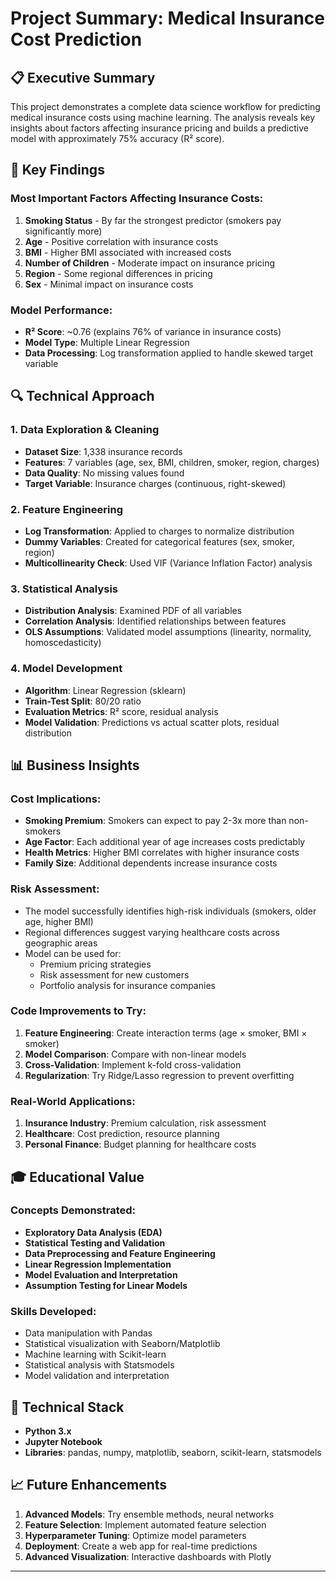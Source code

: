 # Project Summary: Medical Insurance Cost Prediction

## 📋 Executive Summary

This project demonstrates a complete data science workflow for predicting medical insurance costs using machine learning. The analysis reveals key insights about factors affecting insurance pricing and builds a predictive model with approximately 75% accuracy (R² score).

## 🎯 Key Findings

### Most Important Factors Affecting Insurance Costs:
1. **Smoking Status** - By far the strongest predictor (smokers pay significantly more)
2. **Age** - Positive correlation with insurance costs
3. **BMI** - Higher BMI associated with increased costs
4. **Number of Children** - Moderate impact on insurance pricing
5. **Region** - Some regional differences in pricing
6. **Sex** - Minimal impact on insurance costs

### Model Performance:
- **R² Score**: ~0.76 (explains 76% of variance in insurance costs)
- **Model Type**: Multiple Linear Regression
- **Data Processing**: Log transformation applied to handle skewed target variable

## 🔍 Technical Approach

### 1. Data Exploration & Cleaning
- **Dataset Size**: 1,338 insurance records
- **Features**: 7 variables (age, sex, BMI, children, smoker, region, charges)
- **Data Quality**: No missing values found
- **Target Variable**: Insurance charges (continuous, right-skewed)

### 2. Feature Engineering
- **Log Transformation**: Applied to charges to normalize distribution
- **Dummy Variables**: Created for categorical features (sex, smoker, region)
- **Multicollinearity Check**: Used VIF (Variance Inflation Factor) analysis

### 3. Statistical Analysis
- **Distribution Analysis**: Examined PDF of all variables
- **Correlation Analysis**: Identified relationships between features
- **OLS Assumptions**: Validated model assumptions (linearity, normality, homoscedasticity)

### 4. Model Development
- **Algorithm**: Linear Regression (sklearn)
- **Train-Test Split**: 80/20 ratio
- **Evaluation Metrics**: R² score, residual analysis
- **Model Validation**: Predictions vs actual scatter plots, residual distribution

## 📊 Business Insights

### Cost Implications:
- **Smoking Premium**: Smokers can expect to pay 2-3x more than non-smokers
- **Age Factor**: Each additional year of age increases costs predictably
- **Health Metrics**: Higher BMI correlates with higher insurance costs
- **Family Size**: Additional dependents increase insurance costs

### Risk Assessment:
- The model successfully identifies high-risk individuals (smokers, older age, higher BMI)
- Regional differences suggest varying healthcare costs across geographic areas
- Model can be used for:
  - Premium pricing strategies
  - Risk assessment for new customers
  - Portfolio analysis for insurance companies

### Code Improvements to Try:
1. **Feature Engineering**: Create interaction terms (age × smoker, BMI × smoker)
2. **Model Comparison**: Compare with non-linear models
3. **Cross-Validation**: Implement k-fold cross-validation
4. **Regularization**: Try Ridge/Lasso regression to prevent overfitting

### Real-World Applications:
1. **Insurance Industry**: Premium calculation, risk assessment
2. **Healthcare**: Cost prediction, resource planning
3. **Personal Finance**: Budget planning for healthcare costs

## 🎓 Educational Value

### Concepts Demonstrated:
- **Exploratory Data Analysis (EDA)**
- **Statistical Testing and Validation**
- **Data Preprocessing and Feature Engineering**
- **Linear Regression Implementation**
- **Model Evaluation and Interpretation**
- **Assumption Testing for Linear Models**

### Skills Developed:
- Data manipulation with Pandas
- Statistical visualization with Seaborn/Matplotlib
- Machine learning with Scikit-learn
- Statistical analysis with Statsmodels
- Model validation and interpretation

## 🔧 Technical Stack

- **Python 3.x**
- **Jupyter Notebook**
- **Libraries**: pandas, numpy, matplotlib, seaborn, scikit-learn, statsmodels

## 📈 Future Enhancements

1. **Advanced Models**: Try ensemble methods, neural networks
2. **Feature Selection**: Implement automated feature selection
3. **Hyperparameter Tuning**: Optimize model parameters
4. **Deployment**: Create a web app for real-time predictions
5. **Advanced Visualization**: Interactive dashboards with Plotly

---
